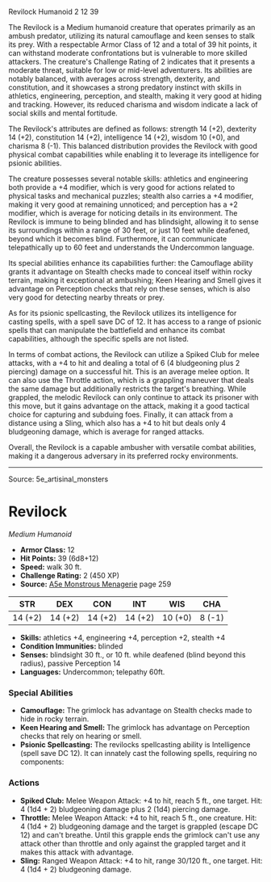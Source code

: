 <MonsterName/>Revilock</MonsterName>
<CreatureType/>Humanoid</CreatureType>
<CR/>2</CR>
<AC/>12</AC>
<HP/>39</HP>
<summary>The Revilock is a Medium humanoid creature that operates primarily as an ambush predator, utilizing its natural camouflage and keen senses to stalk its prey. With a respectable Armor Class of 12 and a total of 39 hit points, it can withstand moderate confrontations but is vulnerable to more skilled attackers. The creature's Challenge Rating of 2 indicates that it presents a moderate threat, suitable for low or mid-level adventurers. Its abilities are notably balanced, with averages across strength, dexterity, and constitution, and it showcases a strong predatory instinct with skills in athletics, engineering, perception, and stealth, making it very good at hiding and tracking. However, its reduced charisma and wisdom indicate a lack of social skills and mental fortitude. </summary>

<detail>

The Revilock's attributes are defined as follows: strength 14 (+2), dexterity 14 (+2), constitution 14 (+2), intelligence 14 (+2), wisdom 10 (+0), and charisma 8 (-1). This balanced distribution provides the Revilock with good physical combat capabilities while enabling it to leverage its intelligence for psionic abilities. 

The creature possesses several notable skills: athletics and engineering both provide a +4 modifier, which is very good for actions related to physical tasks and mechanical puzzles; stealth also carries a +4 modifier, making it very good at remaining unnoticed; and perception has a +2 modifier, which is average for noticing details in its environment. The Revilock is immune to being blinded and has blindsight, allowing it to sense its surroundings within a range of 30 feet, or just 10 feet while deafened, beyond which it becomes blind. Furthermore, it can communicate telepathically up to 60 feet and understands the Undercommon language.

Its special abilities enhance its capabilities further: the Camouflage ability grants it advantage on Stealth checks made to conceal itself within rocky terrain, making it exceptional at ambushing; Keen Hearing and Smell gives it advantage on Perception checks that rely on these senses, which is also very good for detecting nearby threats or prey. 

As for its psionic spellcasting, the Revilock utilizes its intelligence for casting spells, with a spell save DC of 12. It has access to a range of psionic spells that can manipulate the battlefield and enhance its combat capabilities, although the specific spells are not listed.

In terms of combat actions, the Revilock can utilize a Spiked Club for melee attacks, with a +4 to hit and dealing a total of 6 (4 bludgeoning plus 2 piercing) damage on a successful hit. This is an average melee option. It can also use the Throttle action, which is a grappling maneuver that deals the same damage but additionally restricts the target's breathing. While grappled, the melodic Revilock can only continue to attack its prisoner with this move, but it gains advantage on the attack, making it a good tactical choice for capturing and subduing foes. Finally, it can attack from a distance using a Sling, which also has a +4 to hit but deals only 4 bludgeoning damage, which is average for ranged attacks. 

Overall, the Revilock is a capable ambusher with versatile combat abilities, making it a dangerous adversary in its preferred rocky environments.</detail>



---

Source: 5e_artisinal_monsters

# Revilock

*Medium* *Humanoid*

- **Armor Class:** 12
- **Hit Points:** 39 (6d8+12)
- **Speed:** walk 30 ft.
- **Challenge Rating:** 2 (450 XP)
- **Source:** [A5e Monstrous Menagerie](https://enpublishingrpg.com/products/level-up-monstrous-menagerie-a5e) page 259

| STR | DEX | CON | INT | WIS | CHA |
| --- | --- | --- | --- | --- | --- |
| 14 (+2) | 14 (+2) | 14 (+2) | 14 (+2) | 10 (+0) | 8 (-1) |

- **Skills:** athletics +4, engineering +4, perception +2, stealth +4
- **Condition Immunities:** blinded
- **Senses:** blindsight 30 ft., or 10 ft. while deafened (blind beyond this radius), passive Perception 14
- **Languages:** Undercommon; telepathy 60ft.

### Special Abilities

- **Camouflage:** The grimlock has advantage on Stealth checks made to hide in rocky terrain.
- **Keen Hearing and Smell:** The grimlock has advantage on Perception checks that rely on hearing or smell.
- **Psionic Spellcasting:** The revilocks spellcasting ability is Intelligence (spell save DC 12). It can innately cast the following spells, requiring no components:

### Actions

- **Spiked Club:** Melee Weapon Attack: +4 to hit, reach 5 ft., one target. Hit: 4 (1d4 + 2) bludgeoning damage plus 2 (1d4) piercing damage.
- **Throttle:** Melee Weapon Attack: +4 to hit, reach 5 ft., one creature. Hit: 4 (1d4 + 2) bludgeoning damage  and the target is grappled (escape DC 12) and can't breathe. Until this grapple ends  the grimlock can't use any attack other than throttle and only against the grappled target  and it makes this attack with advantage.
- **Sling:** Ranged Weapon Attack: +4 to hit, range 30/120 ft., one target. Hit: 4 (1d4 + 2) bludgeoning damage.




